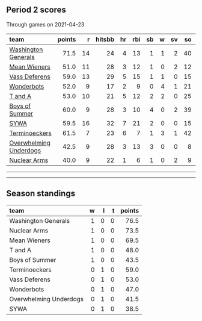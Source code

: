 

## Period 2 scores

Through games on 2021-04-23


|team                                              | points|  r| hitsbb| hr| rbi| sb|  w| sv| so|   era|  whip|
|:-------------------------------------------------|------:|--:|------:|--:|---:|--:|--:|--:|--:|-----:|-----:|
|[Washington Generals](./washingtongenerals)       |   71.5| 14|     24|  4|  13|  1|  1|  2| 40| 3.506| 0.935|
|[Mean Wieners](./meanwieners)                     |   51.0| 11|     28|  3|  12|  1|  0|  2| 12| 4.000| 1.444|
|[Vass Deferens](./vassdeferens)                   |   59.0| 13|     29|  5|  15|  1|  1|  0| 15| 4.737| 1.421|
|[Wonderbots](./wonderbots)                        |   52.0|  9|     17|  2|   9|  0|  4|  1| 21| 2.045| 0.591|
|[T and A](./tanda)                                |   53.0| 10|     21|  5|  12|  2|  2|  0| 25| 5.571| 1.238|
|[Boys of Summer](./boysofsummer)                  |   60.0|  9|     28|  3|  10|  4|  0|  2| 39| 4.596| 1.149|
|[SYWA](./sywa)                                    |   59.5| 16|     32|  7|  21|  2|  0|  0| 15| 7.941| 1.824|
|[Terminoeckers](./terminoeckers)                  |   61.5|  7|     23|  6|   7|  1|  3|  1| 42| 2.727| 0.939|
|[Overwhelming Underdogs](./overwhelmingunderdogs) |   42.5|  9|     28|  3|  13|  3|  0|  0|  8| 5.192| 1.500|
|[Nuclear Arms](./nucleararms)                     |   40.0|  9|     22|  1|   6|  1|  0|  2|  9| 3.240| 1.200|

* * *
* * *

## Season standings


|team                   |  w|  l|  t| points|
|:----------------------|--:|--:|--:|------:|
|Washington Generals    |  1|  0|  0|   76.5|
|Nuclear Arms           |  1|  0|  0|   73.5|
|Mean Wieners           |  1|  0|  0|   69.5|
|T and A                |  1|  0|  0|   48.0|
|Boys of Summer         |  1|  0|  0|   43.5|
|Terminoeckers          |  0|  1|  0|   59.0|
|Vass Deferens          |  0|  1|  0|   53.0|
|Wonderbots             |  0|  1|  0|   47.0|
|Overwhelming Underdogs |  0|  1|  0|   41.5|
|SYWA                   |  0|  1|  0|   38.5|


